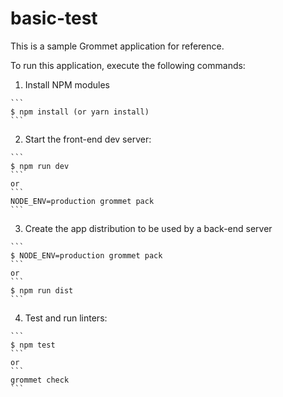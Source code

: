 # basic-test

This is a sample Grommet application for reference.

To run this application, execute the following commands:

  1. Install NPM modules

    ```
    $ npm install (or yarn install)
    ```

  2. Start the front-end dev server:

    ```
    $ npm run dev
    ```
    or
    ```
    NODE_ENV=production grommet pack
    ```

  3. Create the app distribution to be used by a back-end server

    ```
    $ NODE_ENV=production grommet pack
    ```
    or
    ```
    $ npm run dist
    ```

  4. Test and run linters:

    ```
    $ npm test
    ```
    or
    ```
    grommet check
    ```
